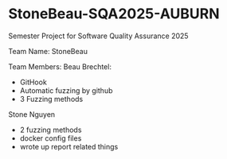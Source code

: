 # StoneBeau-SQA2025-AUBURN
Semester Project for Software Quality Assurance 2025

Team Name: StoneBeau

Team Members:
Beau Brechtel:
  - GitHook
  - Automatic fuzzing by github
  - 3 Fuzzing methods



Stone Nguyen
  - 2 fuzzing methods
  - docker config files
  - wrote up report related things
